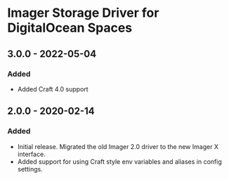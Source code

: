 # Imager Storage Driver for DigitalOcean Spaces

## 3.0.0 - 2022-05-04

### Added
- Added Craft 4.0 support


## 2.0.0 - 2020-02-14

### Added
- Initial release. Migrated the old Imager 2.0 driver to the new Imager X interface.
- Added support for using Craft style env variables and aliases in config settings.
